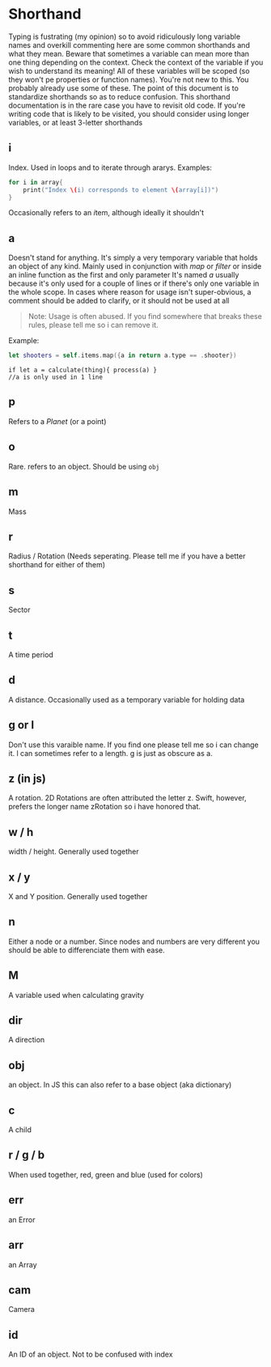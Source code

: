# Shorthand

Typing is fustrating (my opinion) so to avoid ridiculously long variable names and overkill commenting here are some common shorthands and what they mean. Beware that sometimes a variable can mean more than one thing depending on the context. Check the context of the variable if you wish to understand its meaning! All of these variables will be scoped (so they won't pe properties or function names).
You're not new to this. You probably already use some of these. The point of this document is to standardize shorthands so as to reduce confusion.
This shorthand documentation is in the rare case you have to revisit old code. If you're writing code that is likely to be visited, you should consider using longer variables, or at least 3-letter shorthands

## i

Index. Used in loops and to iterate through ararys.
Examples:
```swift
for i in array{
    print("Index \(i) corresponds to element \(array[i])")
}
```

Occasionally refers to an *i*tem, although ideally it shouldn't

## a

Doesn't stand for anything. It's simply a very temporary variable that holds an object of any kind. Mainly used in conjunction with _map_ or _filter_ or inside an inline function as the first and only parameter
It's named _a_ usually because it's only used for a couple of lines or if there's only one variable in the whole scope.
In cases where reason for usage isn't super-obvious, a comment should be added to clarify, or it should not be used at all

> Note: Usage is often abused. If you find somewhere that breaks these rules, please tell me so i can remove it.

Example:

```swift
let shooters = self.items.map({a in return a.type == .shooter})
```

```
if let a = calculate(thing){ process(a) }
//a is only used in 1 line
```

## p

Refers to a _Planet_ (or a point)

## o

Rare. refers to an object. Should be using `obj`

## m

Mass

## r

Radius / Rotation (Needs seperating. Please tell me if you have a better shorthand for either of them)

## s

Sector

## t

A time period

## d

A distance. Occasionally used as a temporary variable for holding data

## g or l

Don't use this varaible name. If you find one please tell me so i can change it.
l can sometimes refer to a length.
g is just as obscure as a.

## z (in js)

A rotation. 2D Rotations are often attributed the letter z.
Swift, however, prefers the longer name zRotation so i have honored that.

## w / h

width / height. Generally used together

## x / y

X and Y position. Generally used together

## n

Either a node or a number. Since nodes and numbers are very different you should be able to differenciate them with ease.

## M

A variable used when calculating gravity

## dir

A direction

## obj

an object. In JS this can also refer to a base object (aka dictionary)

## c

A child

## r / g / b

When used together, red, green and blue (used for colors)

## err

an Error

## arr

an Array

## cam

Camera

## id

An ID of an object. Not to be confused with index


